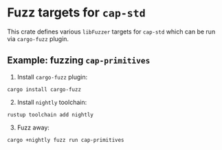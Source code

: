 # Fuzz targets for `cap-std`

This crate defines various `libFuzzer` targets for `cap-std` which can be run
via `cargo-fuzz` plugin.

## Example: fuzzing `cap-primitives`

1. Install `cargo-fuzz` plugin:

```
cargo install cargo-fuzz
```

2. Install `nightly` toolchain:

```
rustup toolchain add nightly
```

3. Fuzz away:

```
cargo +nightly fuzz run cap-primitives
```

